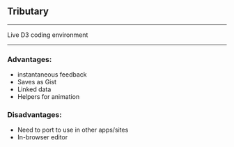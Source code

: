 ## Tributary

***

Live D3 coding environment

***

### Advantages:

* instantaneous feedback
* Saves as Gist
* Linked data
* Helpers for animation

### Disadvantages:

* Need to port to use in other apps/sites
* In-browser editor
